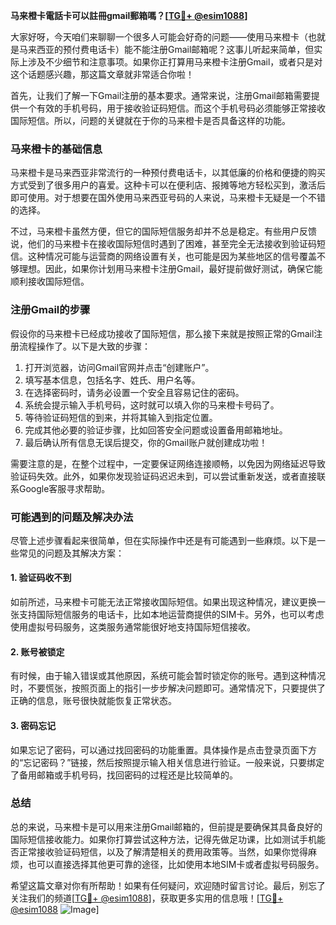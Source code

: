 **马来橙卡電話卡可以註冊gmail郵箱嗎？[[TG💪+ @esim1088](https://t.me/s/esim1088)]**

大家好呀，今天咱们来聊聊一个很多人可能会好奇的问题——使用马来橙卡（也就是马来西亚的预付费电话卡）能不能注册Gmail邮箱呢？这事儿听起来简单，但实际上涉及不少细节和注意事项。如果你正打算用马来橙卡注册Gmail，或者只是对这个话题感兴趣，那这篇文章就非常适合你啦！

首先，让我们了解一下Gmail注册的基本要求。通常来说，注册Gmail邮箱需要提供一个有效的手机号码，用于接收验证码短信。而这个手机号码必须能够正常接收国际短信。所以，问题的关键就在于你的马来橙卡是否具备这样的功能。

### 马来橙卡的基础信息

马来橙卡是马来西亚非常流行的一种预付费电话卡，以其低廉的价格和便捷的购买方式受到了很多用户的喜爱。这种卡可以在便利店、报摊等地方轻松买到，激活后即可使用。对于想要在国外使用马来西亚号码的人来说，马来橙卡无疑是一个不错的选择。

不过，马来橙卡虽然方便，但它的国际短信服务却并不总是稳定。有些用户反馈说，他们的马来橙卡在接收国际短信时遇到了困难，甚至完全无法接收到验证码短信。这种情况可能与运营商的网络设置有关，也可能是因为某些地区的信号覆盖不够理想。因此，如果你计划用马来橙卡注册Gmail，最好提前做好测试，确保它能顺利接收国际短信。

### 注册Gmail的步骤

假设你的马来橙卡已经成功接收了国际短信，那么接下来就是按照正常的Gmail注册流程操作了。以下是大致的步骤：

1. 打开浏览器，访问Gmail官网并点击“创建账户”。
2. 填写基本信息，包括名字、姓氏、用户名等。
3. 在选择密码时，请务必设置一个安全且容易记住的密码。
4. 系统会提示输入手机号码，这时就可以填入你的马来橙卡号码了。
5. 等待验证码短信的到来，并将其输入到指定位置。
6. 完成其他必要的验证步骤，比如回答安全问题或设置备用邮箱地址。
7. 最后确认所有信息无误后提交，你的Gmail账户就创建成功啦！

需要注意的是，在整个过程中，一定要保证网络连接顺畅，以免因为网络延迟导致验证码失效。此外，如果你发现验证码迟迟未到，可以尝试重新发送，或者直接联系Google客服寻求帮助。

### 可能遇到的问题及解决办法

尽管上述步骤看起来很简单，但在实际操作中还是有可能遇到一些麻烦。以下是一些常见的问题及其解决方案：

#### 1. 验证码收不到
如前所述，马来橙卡可能无法正常接收国际短信。如果出现这种情况，建议更换一张支持国际短信服务的电话卡，比如本地运营商提供的SIM卡。另外，也可以考虑使用虚拟号码服务，这类服务通常能很好地支持国际短信接收。

#### 2. 账号被锁定
有时候，由于输入错误或其他原因，系统可能会暂时锁定你的账号。遇到这种情况时，不要慌张，按照页面上的指引一步步解决问题即可。通常情况下，只要提供了正确的信息，账号很快就能恢复正常状态。

#### 3. 密码忘记
如果忘记了密码，可以通过找回密码的功能重置。具体操作是点击登录页面下方的“忘记密码？”链接，然后按照提示输入相关信息进行验证。一般来说，只要绑定了备用邮箱或手机号码，找回密码的过程还是比较简单的。

### 总结

总的来说，马来橙卡是可以用来注册Gmail邮箱的，但前提是要确保其具备良好的国际短信接收能力。如果你打算尝试这种方法，记得先做足功课，比如测试手机能否正常接收验证码短信，以及了解清楚相关的费用政策等。当然，如果你觉得麻烦，也可以直接选择其他更可靠的途径，比如使用本地SIM卡或者虚拟号码服务。

希望这篇文章对你有所帮助！如果有任何疑问，欢迎随时留言讨论。最后，别忘了关注我们的频道[[TG💪+ @esim1088](https://t.me/s/esim1088)]，获取更多实用的信息哦！[[TG💪+ @esim1088](https://t.me/s/esim1088) ![Image](https://i.postimg.cc/4NQfJmqS/Snipaste-2025-05-13-00-14-12.png)]